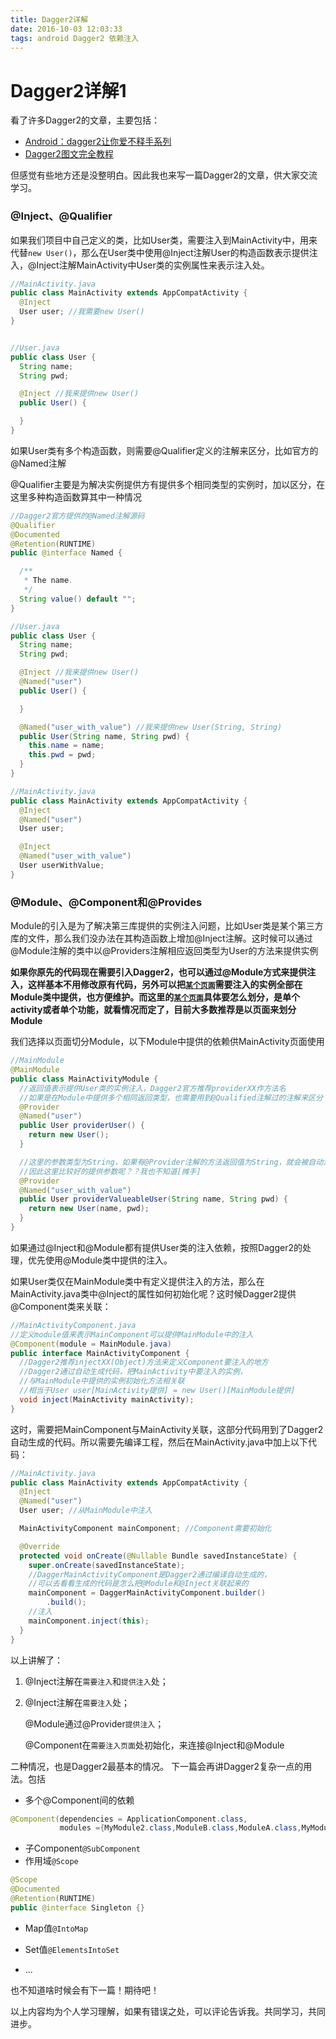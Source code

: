 ```yaml
---
title: Dagger2详解
date: 2016-10-03 12:03:33
tags: android Dagger2 依赖注入
---
```


# Dagger2详解1
看了许多Dagger2的文章，主要包括：

- [Android：dagger2让你爱不释手系列 ](http://www.jianshu.com/p/cd2c1c9f68d4)
- [Dagger2图文完全教程](https://github.com/luxiaoming/dagger2Demo)


但感觉有些地方还是没整明白。因此我也来写一篇Dagger2的文章，供大家交流学习。
### @Inject、@Qualifier

如果我们项目中自己定义的类，比如User类，需要注入到MainActivity中，用来代替`new User()`，那么在User类中使用@Inject注解User的构造函数表示提供注入，@Inject注解MainActivity中User类的实例属性来表示注入处。

```java
//MainActivity.java
public class MainActivity extends AppCompatActivity {
  @Inject
  User user; //我需要new User()
}


//User.java
public class User {
  String name;
  String pwd;

  @Inject //我来提供new User()
  public User() {

  }
}
```
如果User类有多个构造函数，则需要@Qualifier定义的注解来区分，比如官方的@Named注解

@Qualifier主要是为解决实例提供方有提供多个相同类型的实例时，加以区分，在这里多种构造函数算其中一种情况

```java
//Dagger2官方提供的@Named注解源码
@Qualifier
@Documented
@Retention(RUNTIME)
public @interface Named {

  /**
   * The name.
   */
  String value() default "";
}

//User.java
public class User {
  String name;
  String pwd;

  @Inject //我来提供new User()
  @Named("user")
  public User() {

  }

  @Named("user_with_value") //我来提供new User(String, String)
  public User(String name, String pwd) {
    this.name = name;
    this.pwd = pwd;
  }
}

//MainActivity.java
public class MainActivity extends AppCompatActivity {
  @Inject
  @Named("user")
  User user;

  @Inject
  @Named("user_with_value")
  User userWithValue;
}

```

### @Module、@Component和@Provides

Module的引入是为了解决第三库提供的实例注入问题，比如User类是某个第三方库的文件，那么我们没办法在其构造函数上增加@Inject注解。这时候可以通过@Module注解的类中以@Providers注解相应返回类型为User的方法来提供实例

**如果你原先的代码现在需要引入Dagger2，也可以通过@Module方式来提供注入，这样基本不用修改原有代码，另外可以把<u>`某个页面`</u>需要注入的实例全部在Module类中提供，也方便维护。而这里的<u>`某个页面`</u>具体要怎么划分，是单个activity或者单个功能，就看情况而定了，目前大多数推荐是以页面来划分Module**

我们选择以页面切分Module，以下Module中提供的依赖供MainActivity页面使用

```java
//MainModule
@MainModule
public class MainActivityModule {
  //返回值表示提供User类的实例注入，Dagger2官方推荐providerXX作方法名
  //如果是在Module中提供多个相同返回类型，也需要用到@Qualified注解过的注解来区分
  @Provider
  @Named("user")
  public User providerUser() {
    return new User();
  }

  //这里的参数类型为String，如果有@Provider注解的方法返回值为String，就会被自动注入，
  //因此这里比较好的提供参数呢？？我也不知道[摊手]
  @Provider
  @Named("user_with_value") 
  public User providerValueableUser(String name, String pwd) {
    return new User(name, pwd);
  }
}
```

如果通过@Inject和@Module都有提供User类的注入依赖，按照Dagger2的处理，优先使用@Module类中提供的注入。

如果User类仅在MainModule类中有定义提供注入的方法，那么在MainActivity.java类中@Inject的属性如何初始化呢？这时候Dagger2提供@Component类来关联：

```java
//MainActivityComponent.java
//定义module值来表示MainComponent可以提供MainModule中的注入
@Component(module = MainModule.java) 
public interface MainActivityComponent {
  //Dagger2推荐injectXX(Object)方法来定义Component要注入的地方
  //Dagger2通过自动生成代码，把MainActivity中要注入的实例，
  //与MainModule中提供的实例初始化方法相关联
  //相当于User user[MainActivity提供] = new User()[MainModule提供]
  void inject(MainActivity mainActivity);
}
```

这时，需要把MainComponent与MainActivity关联，这部分代码用到了Dagger2自动生成的代码。所以需要先编译工程，然后在MainActivity.java中加上以下代码：

```java
//MainActivity.java
public class MainActivity extends AppCompatActivity {
  @Inject
  @Named("user")
  User user; //从MainModule中注入

  MainActivityComponent mainComponent; //Component需要初始化

  @Override
  protected void onCreate(@Nullable Bundle savedInstanceState) {
    super.onCreate(savedInstanceState);
    //DaggerMainActivityComponent是Dagger2通过编译自动生成的，
    //可以去看看生成的代码是怎么把@Module和@Inject关联起来的
    mainComponent = DaggerMainActivityComponent.builder()
        .build();
    //注入
    mainComponent.inject(this);
  }
}
```

以上讲解了：

1. @Inject注解在`需要注入`和`提供注入`处；

2. @Inject注解在`需要注入`处；

   @Module通过@Provider`提供注入`；

   @Component在`需要注入页面`处初始化，来连接@Inject和@Module

二种情况，也是Dagger2最基本的情况。
下一篇会再讲Dagger2复杂一点的用法。包括
- 多个@Component间的依赖
```java
@Component(dependencies = ApplicationComponent.class,
           modules ={MyModule2.class,ModuleB.class,ModuleA.class,MyModule.class})
```
- 子Component`@SubComponent`
- 作用域`@Scope`
```java
@Scope
@Documented
@Retention(RUNTIME)
public @interface Singleton {}
```
- Map值`@IntoMap`

- Set值`@ElementsIntoSet`

- ...

也不知道啥时候会有下一篇！期待吧！

以上内容均为个人学习理解，如果有错误之处，可以评论告诉我。共同学习，共同进步。